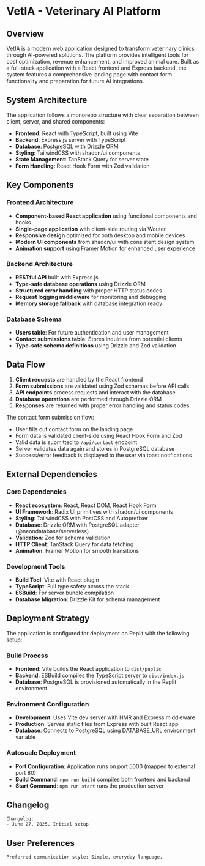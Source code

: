 # VetIA - Veterinary AI Platform

## Overview

VetIA is a modern web application designed to transform veterinary clinics through AI-powered solutions. The platform provides intelligent tools for cost optimization, revenue enhancement, and improved animal care. Built as a full-stack application with a React frontend and Express backend, the system features a comprehensive landing page with contact form functionality and preparation for future AI integrations.

## System Architecture

The application follows a monorepo structure with clear separation between client, server, and shared components:

- **Frontend**: React with TypeScript, built using Vite
- **Backend**: Express.js server with TypeScript
- **Database**: PostgreSQL with Drizzle ORM
- **Styling**: TailwindCSS with shadcn/ui components
- **State Management**: TanStack Query for server state
- **Form Handling**: React Hook Form with Zod validation

## Key Components

### Frontend Architecture
- **Component-based React application** using functional components and hooks
- **Single-page application** with client-side routing via Wouter
- **Responsive design** optimized for both desktop and mobile devices
- **Modern UI components** from shadcn/ui with consistent design system
- **Animation support** using Framer Motion for enhanced user experience

### Backend Architecture
- **RESTful API** built with Express.js
- **Type-safe database operations** using Drizzle ORM
- **Structured error handling** with proper HTTP status codes
- **Request logging middleware** for monitoring and debugging
- **Memory storage fallback** with database integration ready

### Database Schema
- **Users table**: For future authentication and user management
- **Contact submissions table**: Stores inquiries from potential clients
- **Type-safe schema definitions** using Drizzle and Zod validation

## Data Flow

1. **Client requests** are handled by the React frontend
2. **Form submissions** are validated using Zod schemas before API calls
3. **API endpoints** process requests and interact with the database
4. **Database operations** are performed through Drizzle ORM
5. **Responses** are returned with proper error handling and status codes

The contact form submission flow:
- User fills out contact form on the landing page
- Form data is validated client-side using React Hook Form and Zod
- Valid data is submitted to `/api/contact` endpoint
- Server validates data again and stores in PostgreSQL database
- Success/error feedback is displayed to the user via toast notifications

## External Dependencies

### Core Dependencies
- **React ecosystem**: React, React DOM, React Hook Form
- **UI Framework**: Radix UI primitives with shadcn/ui components
- **Styling**: TailwindCSS with PostCSS and Autoprefixer
- **Database**: Drizzle ORM with PostgreSQL adapter (@neondatabase/serverless)
- **Validation**: Zod for schema validation
- **HTTP Client**: TanStack Query for data fetching
- **Animation**: Framer Motion for smooth transitions

### Development Tools
- **Build Tool**: Vite with React plugin
- **TypeScript**: Full type safety across the stack
- **ESBuild**: For server bundle compilation
- **Database Migration**: Drizzle Kit for schema management

## Deployment Strategy

The application is configured for deployment on Replit with the following setup:

### Build Process
- **Frontend**: Vite builds the React application to `dist/public`
- **Backend**: ESBuild compiles the TypeScript server to `dist/index.js`
- **Database**: PostgreSQL is provisioned automatically in the Replit environment

### Environment Configuration
- **Development**: Uses Vite dev server with HMR and Express middleware
- **Production**: Serves static files from Express with built React app
- **Database**: Connects to PostgreSQL using DATABASE_URL environment variable

### Autoscale Deployment
- **Port Configuration**: Application runs on port 5000 (mapped to external port 80)
- **Build Command**: `npm run build` compiles both frontend and backend
- **Start Command**: `npm run start` runs the production server

## Changelog

```
Changelog:
- June 27, 2025. Initial setup
```

## User Preferences

```
Preferred communication style: Simple, everyday language.
```
